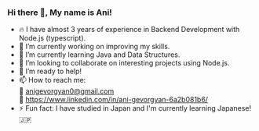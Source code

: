 ### Hi there 👋, My name is Ani!


- 🔥 I have almost 3 years of experience in Backend Development with Node.js (typescript).
- 🔭 I’m currently working on improving my skills.
- 🌱 I’m currently learning Java and Data Structures.
- 👯 I’m looking to collaborate on interesting projects using Node.js.
- 🤝 I’m ready to help!
- 📫 How to reach me: <br>
    📧 anigevorgyan0@gmail.com <br>
    💼 https://www.linkedin.com/in/ani-gevorgyan-6a2b081b6/
- ⚡ Fun fact: I have studied in Japan and I'm currently learning Japanese!🇯🇵
